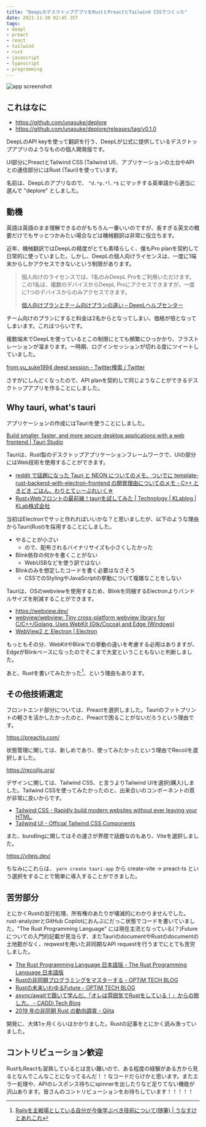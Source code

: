 ```yaml
---
title: "DeepLのデスクトップアプリをRustとPreactとTailwind CSSでつくった"
date: 2021-11-30 02:45 JST
tags: 
- deepl
- preact
- react
- tailwind
- rust
- javascript
- typescript
- programming
---
```


![app screenshot](2021/deplore_screenshot.png)

## これはなに

- <https://github.com/unasuke/deplore>
- <https://github.com/unasuke/deplore/releases/tag/v0.1.0>

DeepLのAPI keyを使って翻訳を行う、DeepLが公式に提供しているデスクトップアプリのようなものの個人開発版です。

UI部分にPreactとTailwind CSS (Tailwind UI)、アプリケーションの土台やAPIとの通信部分にはRust (Tauri)を使っています。

名前は、DeepLのアプリなので、 `^d.*p.*l.*$` にマッチする英単語から適当に選んで "deplore" としました。

## 動機
英語は英語のまま理解できるのがもちろん一番いいのですが、長すぎる英文の概要だけでもサッとつかみたい場合などは機械翻訳は非常に役立ちます。

近年、機械翻訳ではDeepLの精度がとても素晴らしく、僕もPro planを契約して日常的に使っていました。しかし、DeepLの個人向けライセンスは、一度に1端末からしかアクセスできないという制限があります。

> 個人向けのライセンスでは、1名のみDeepL Proをご利用いただけます。この1名は、複数のデバイスからDeepL Proにアクセスできますが、一度に1つのデバイスからのみアクセスできます。
>
> [個人向けプランとチーム向けプランの違い – DeepLヘルプセンター](https://support.deepl.com/hc/ja/articles/360019893160-%E5%80%8B%E4%BA%BA%E5%90%91%E3%81%91%E3%83%97%E3%83%A9%E3%83%B3%E3%81%A8%E3%83%81%E3%83%BC%E3%83%A0%E5%90%91%E3%81%91%E3%83%97%E3%83%A9%E3%83%B3%E3%81%AE%E9%81%95%E3%81%84)

チーム向けのプランにすると料金は2名からとなってしまい、価格が倍となってしまいます。これはつらいです。

複数端末でDeepLを使っているとこの制限にとても頻繁にひっかかり、フラストレーションが溜まります。一時期、ログインセッションが切れる度にツイートしていました。

[from:yu_suke1994 deepl session - Twitter検索 / Twitter](https://twitter.com/search?q=from%3Ayu_suke1994%20deepl%20session&src=typed_query&f=live)

さすがにしんどくなったので、API planを契約して同じようなことができるデスクトップアプリを作ることにしました。

## Why tauri, what's tauri
アプリケーションの作成にはTauriを使うことにしました。

[Build smaller, faster, and more secure desktop applications with a web frontend | Tauri Studio](https://tauri.studio/en/)

Tauriは、Rust製のデスクトップアプリケーションフレームワークで、UIの部分にはWeb技術を使用することができます。

- [reddit で話題になった Tauri と NEON についてのメモ、ついでに template-rust-backend-with-electron-frontend の開発理由についてのメモ - C++ ときどき ごはん、わりとてぃーぶれいく☆](https://usagi.hatenablog.jp/entry/2020/03/21/130854)
- [Rust+Webフロントの最前線！tauriを試してみた | Technology | KLablog | KLab株式会社](https://www.klab.com/jp/blog/tech/2020/0914-tauri.html)

当初はElectronでサッと作れればいいかな？と思いましたが、以下のような理由からTauri(Rust)を採用することにしました。

- やることが小さい
    - ので、配布されるバイナリサイズも小さくしたかった
- Blink依存の何かを書くことがない
    - WebUSBなどを使う訳ではない
- Blinkのみを想定したコードを書く必要はなさそう
    - CSSでのStylingやJavaScriptの挙動について複雑なことをしない

Tauriは、OSのwebviewを使用するため、Blinkを同梱するElectronよりバンドルサイズを削減することができます。

- <https://webview.dev/>
- [webview/webview: Tiny cross-platform webview library for C/C++/Golang. Uses WebKit (Gtk/Cocoa) and Edge (Windows)](https://github.com/webview/webview)
- [WebView2 と Electron | Electron](https://www.electronjs.org/ja/blog/webview2)

もっともその分、WebKitやBlinkでの挙動の違いを考慮する必用はありますが、EdgeがBlinkベースになったのでそこまで大変ということもないと判断しました。

あと、Rustを書いてみたかった[^rust]、という理由もあります。

[^rust]: [Railsを主戦場としている自分が今後学ぶべき技術について(随筆) | うなすけとあれこれ](/2020/i-have-to-learn-those-things-in-the-future/)

## その他技術選定
フロントエンド部分については、Preactを選択しました。Tauriのフットプリントの軽さを活かしたかったのと、Preactで困ることがないだろうという理由です。

<https://preactjs.com/>

状態管理に関しては、新しめであり、使ってみたかったという理由でRecoilを選択しました。

<https://recoiljs.org/>

デザインに関しては、Tailwind CSS、と言うよりTailwind UIを選択(購入)しました。Tailwind CSSを使ってみたかったのと、出来合いのコンポーネントの質が非常に良いからです。

- [Tailwind CSS - Rapidly build modern websites without ever leaving your HTML.](https://tailwindcss.com/)
- [Tailwind UI - Official Tailwind CSS Components](https://tailwindui.com/)

また、bundlingに関してはその速さが界隈で話題なのもあり、Viteを選択しました。

<https://vitejs.dev/>

ちなみにこれらは、 `yarn create tauri-app` から  create-vite  → preact-ts という選択をすることで簡単に導入することができました。

## 苦労部分
とにかくRustの並行処理、所有権のあたりが壊滅的にわかりませんでした。rust-analyzerとGitHub Copilotにおんぶにだっこ状態でコードを書いていました。"The Rust Programming Language" には現在主流となっている(？)Futureについての入門的記載が見当らず、またTauriのdocumentやRustのdocumentの土地勘がなく、reqwestを用いた非同期なAPI requestを行うまでにとても苦労しました。

- [The Rust Programming Language 日本語版 - The Rust Programming Language 日本語版](https://doc.rust-jp.rs/book-ja/title-page.html)
- [Rustの非同期プログラミングをマスターする - OPTiM TECH BLOG](https://tech-blog.optim.co.jp/entry/2019/11/08/163000)
- [Rustの未来いわゆるFuture - OPTiM TECH BLOG](https://tech-blog.optim.co.jp/entry/2019/07/05/173000)
- [async/awaitで躓いて学んだ、「オレは雰囲気でRustをしている！」からの脱し方。 - CADDi Tech Blog](https://caddi.tech/archives/1997)
- [2019 年の非同期 Rust の動向調査 - Qiita](https://qiita.com/legokichi/items/53536fcf247143a4721c)

開発に、大体1ヶ月くらいはかかりました。Rustの記事をとにかく読み漁っていました。

## コントリビューション歓迎
RustもReactも習熟しているとは言い難いので、ある程度の経験がある方から見るとなんでこんなことになってるんだ！！なコードだらけかと思います。またエラー処理や、APIのレスポンス待ちにspinnerを出したりなど足りてない機能が沢山あります。皆さんのコントリビューションをお待ちしています！！！！！

